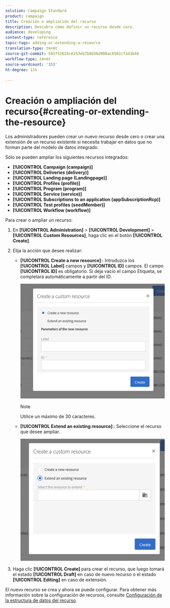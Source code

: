 ```yaml
---
solution: Campaign Standard
product: campaign
title: Creación o ampliación del recurso
description: Descubra cómo definir un recurso desde cero.
audience: developing
content-type: reference
topic-tags: adding-or-extending-a-resource
translation-type: tm+mt
source-git-commit: 501f52624ce253eb7b0d36d908ac8502cf1d3b48
workflow-type: tm+mt
source-wordcount: '153'
ht-degree: 11%

---
```



# Creación o ampliación del recurso{#creating-or-extending-the-resource}

Los administradores pueden crear un nuevo recurso desde cero o crear una extensión de un recurso existente si necesita trabajar en datos que no forman parte del modelo de datos integrado.

Sólo se pueden ampliar los siguientes recursos integrados:

* **[!UICONTROL Campaign (campaign)]**
* **[!UICONTROL Deliveries (delivery)]**
* **[!UICONTROL Landing page (Landingpage)]**
* **[!UICONTROL Profiles (profile)]**
* **[!UICONTROL Program (program)]**
* **[!UICONTROL Service (service)]**
* **[!UICONTROL Subscriptions to an application (appSubscriptionRcp)]**
* **[!UICONTROL Test profiles (seedMember)]**
* **[!UICONTROL Workflow (workflow)]**

Para crear o ampliar un recurso:

1. En **[!UICONTROL Administration]** > **[!UICONTROL Development]** > **[!UICONTROL Custom Resources]**, haga clic en el botón **[!UICONTROL Create]**.
1. Elija la acción que desee realizar:

   * **[!UICONTROL Create a new resource]**:: Introduzca los  **[!UICONTROL Label]** campos y  **[!UICONTROL ID]** campos. El campo **[!UICONTROL ID]** es obligatorio. Si deja vacío el campo Etiqueta, se completará automáticamente a partir del ID.

      ![](assets/schema_extension_2.png)

      >[!NOTE]
      >
      >Utilice un máximo de 30 caracteres.

   * **[!UICONTROL Extend an existing resource]**:: Seleccione el recurso que desee ampliar.

      ![](assets/schema_extension_10.png)

1. Haga clic **[!UICONTROL Create]** para crear el recurso, que luego tomará el estado **[!UICONTROL Draft]** en caso de nuevo recurso o el estado **[!UICONTROL Editing]** en caso de extensión.

El nuevo recurso se crea y ahora se puede configurar. Para obtener más información sobre la configuración de recursos, consulte [Configuración de la estructura de datos del recurso](../../developing/using/configuring-the-resource-s-data-structure.md).
